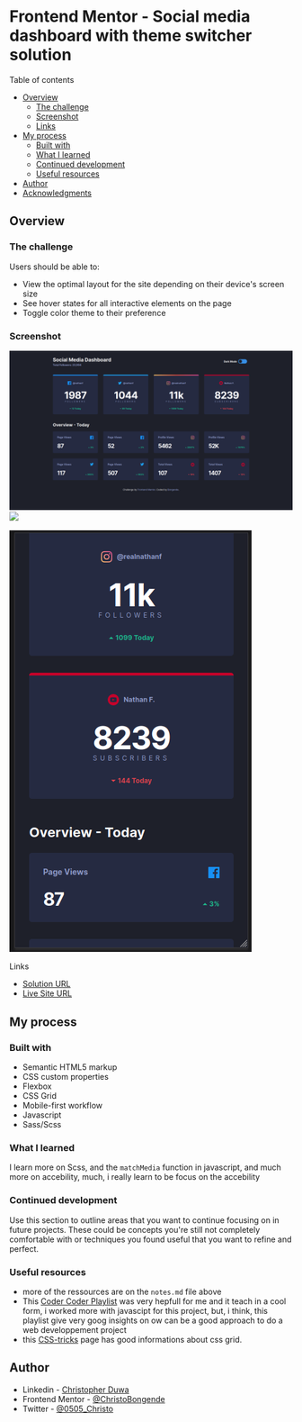 # Frontend Mentor - Social media dashboard with theme switcher solution

Table of contents

- [Overview](#Overview "Overview")
  - [The challenge](#the-challenge)
  - [Screenshot](#screenshot)
  - [Links](#overview)
- [My process](#my-process)
  - [Built with](#built-with)
  - [What I learned](#what-i-learned)
  - [Continued development](#continued-development)
  - [Useful resources](#useful-resources)
- [Author](#author)
- [Acknowledgments](#acknowledgments)

## Overview

### The challenge

Users should be able to:

- View the optimal layout for the site depending on their device's screen size
- See hover states for all interactive elements on the page
- Toggle color theme to their preference

### Screenshot

![1689628589563](image/README/1689628589563.png)![](./screenshot.jpg)

![1689628606441](image/README/1689628606441.png)

Links

- [Solution URL](https://github.com/bongende/social-media-dashboard-with-theme-switcher-master.git)
- [Live Site URL](https://socialmediadashboard.christobongende.repl.co)

## My process

### Built with

- Semantic HTML5 markup
- CSS custom properties
- Flexbox
- CSS Grid
- Mobile-first workflow
- Javascript
- Sass/Scss

### What I learned

I learn more on Scss, and the `matchMedia` function in javascript, and much more on accebility, much, i really learn to be focus on the accebility

### Continued development

Use this section to outline areas that you want to continue focusing on in future projects. These could be concepts you're still not completely comfortable with or techniques you found useful that you want to refine and perfect.

### Useful resources

- more of the ressources are on the `notes.md` file above
- This [Coder Coder Playlist](https://www.youtube.com/playlist?list=PLUWqFDiirlsu5az5EIyxe8ZddyNO_kDuP) was very hepfull for me and it teach in a cool form, i worked more with javascipt for this project, but, i think, this playlist give very goog insights on ow can be a good approach to do a web developpement project
- this [CSS-tricks](https://css-tricks.com/snippets/css/complete-guide-grid/) page has good informations about css grid.

## Author

- Linkedin - [Christopher Duwa](https://www.linkedin.com/in/christopherduwa)
- Frontend Mentor - [@ChristoBongende](https://www.frontendmentor.io/profile/bongende)
- Twitter - [@0505_Christo](https://twitter.com/0505_Christo)
